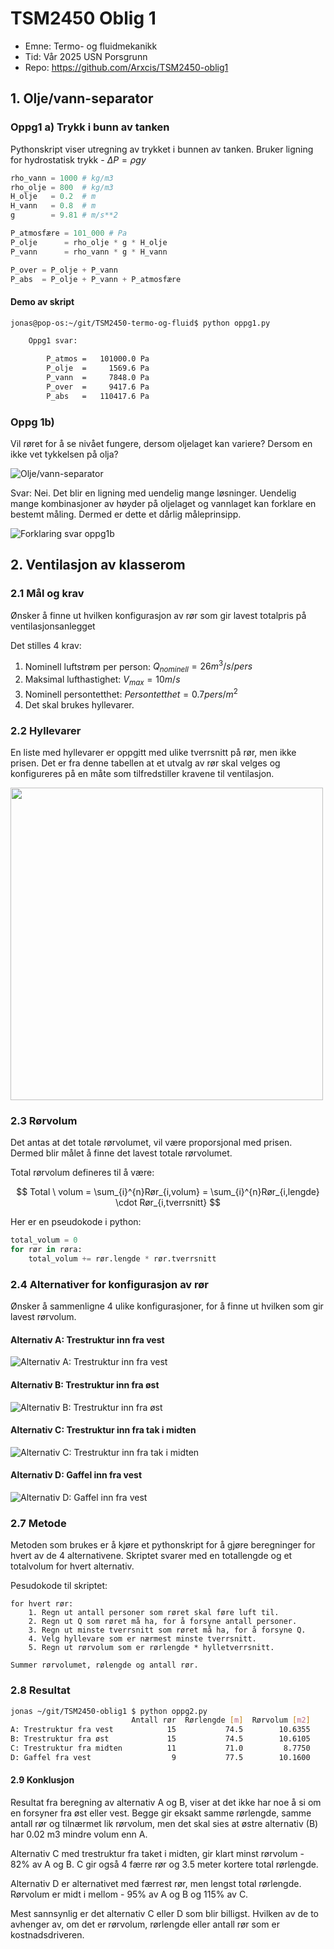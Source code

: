 # TSM2450 Oblig 1

- Emne: Termo- og fluidmekanikk
- Tid: Vår 2025 USN Porsgrunn
- Repo: https://github.com/Arxcis/TSM2450-oblig1

## 1. Olje/vann-separator

### Oppg1 a) Trykk i bunn av tanken

Pythonskript viser utregning av trykket i bunnen av tanken. Bruker ligning for hydrostatisk trykk - $\Delta P = \rho g y$

```py
rho_vann = 1000 # kg/m3
rho_olje = 800  # kg/m3
H_olje   = 0.2  # m
H_vann   = 0.8  # m
g        = 9.81 # m/s**2

P_atmosfære = 101_000 # Pa
P_olje      = rho_olje * g * H_olje
P_vann      = rho_vann * g * H_vann

P_over = P_olje + P_vann
P_abs  = P_olje + P_vann + P_atmosfære
```

#### Demo av skript

```bash
jonas@pop-os:~/git/TSM2450-termo-og-fluid$ python oppg1.py

    Oppg1 svar:

        P_atmos =   101000.0 Pa
        P_olje  =     1569.6 Pa
        P_vann  =     7848.0 Pa
        P_over  =     9417.6 Pa
        P_abs   =   110417.6 Pa
```

### Oppg 1b)

Vil røret for å se nivået fungere, dersom oljelaget kan variere? Dersom en ikke vet tykkelsen på olja?

![Olje/vann-separator](./images/oppg1b-oljevannseparator.png)

Svar: Nei. Det blir en ligning med uendelig mange løsninger. Uendelig mange kombinasjoner av høyder på oljelaget og vannlaget kan forklare en bestemt måling. Dermed er dette et dårlig måleprinsipp.

![Forklaring svar oppg1b](./images/oppg1b-forklaring.png)

## 2. Ventilasjon av klasserom

### 2.1 Mål og krav

Ønsker å finne ut hvilken konfigurasjon av rør som gir lavest totalpris på ventilasjonsanlegget

Det stilles 4 krav:

1. Nominell luftstrøm per person: $Q_{nominell} = 26 m^3/s/pers$
2. Maksimal lufthastighet: $V_{max} = 10m/s$
3. Nominell persontetthet: $Persontetthet = 0.7pers/m^2$
4. Det skal brukes hyllevarer.

### 2.2 Hyllevarer

En liste med hyllevarer er oppgitt med ulike tverrsnitt på rør, men ikke prisen. Det er fra denne tabellen at et utvalg av rør skal velges og konfigureres på en måte som tilfredstiller kravene til ventilasjon.

<img src="./images/rørtabell.png" width=500/>

### 2.3 Rørvolum

Det antas at det totale rørvolumet, vil være proporsjonal med prisen. Dermed blir målet å finne det lavest totale rørvolumet.

Total rørvolum defineres til å være:

$$
    Total \ volum = \sum_{i}^{n}Rør_{i,volum} = \sum_{i}^{n}Rør_{i,lengde} \cdot Rør_{i,tverrsnitt}
$$

Her er en pseudokode i python:

```py
total_volum = 0
for rør in røra:
    total_volum += rør.lengde * rør.tverrsnitt
```

### 2.4 Alternativer for konfigurasjon av rør

Ønsker å sammenligne 4 ulike konfigurasjoner, for å finne ut hvilken som gir lavest rørvolum.

#### Alternativ A: Trestruktur inn fra vest

![Alternativ A: Trestruktur inn fra vest](./images/tre-inn-fra-vest.png)

#### Alternativ B: Trestruktur inn fra øst

![Alternativ B: Trestruktur inn fra øst](./images/tre-inn-fra-øst.png)

#### Alternativ C: Trestruktur inn fra tak i midten

![Alternativ C: Trestruktur inn fra tak i midten](./images/tre-inn-fra-tak-i-midten.png)

#### Alternativ D: Gaffel inn fra vest

![Alternativ D: Gaffel inn fra vest](./images/gaffel-inn-fra-vest.png)

### 2.7 Metode

Metoden som brukes er å kjøre et pythonskript for å gjøre beregninger for hvert av de 4 alternativene. Skriptet svarer med en totallengde og et totalvolum for hvert alternativ.

Pesudokode til skriptet:

```pseudokode
for hvert rør:
    1. Regn ut antall personer som røret skal føre luft til.
    2. Regn ut Q som røret må ha, for å forsyne antall personer.
    3. Regn ut minste tverrsnitt som røret må ha, for å forsyne Q.
    4. Velg hyllevare som er nærmest minste tverrsnitt.
    5. Regn ut rørvolum som er rørlengde * hylletverrsnitt.

Summer rørvolumet, rølengde og antall rør.
```

### 2.8 Resultat

```bash
jonas ~/git/TSM2450-oblig1 $ python oppg2.py
                           Antall rør  Rørlengde [m]  Rørvolum [m2]
A: Trestruktur fra vest            15           74.5        10.6355
B: Trestruktur fra øst             15           74.5        10.6105
C: Trestruktur fra midten          11           71.0         8.7750
D: Gaffel fra vest                  9           77.5        10.1600
```

#### 2.9 Konklusjon

Resultat fra beregning av alternativ A og B, viser at det ikke har noe å si om en forsyner fra øst eller vest. Begge gir eksakt samme rørlengde, samme antall rør og tilnærmet lik rørvolum, men det skal sies at østre alternativ (B) har 0.02 m3 mindre volum enn A.

Alternativ C med trestruktur fra taket i midten, gir klart minst rørvolum - 82% av A og B. C gir også 4 færre rør og 3.5 meter kortere total rørlengde.

Alternativ D er alternativet med færrest rør, men lengst total rørlengde. Rørvolum er midt i mellom - 95% av A og B og 115% av C.

Mest sannsynlig er det alternativ C eller D som blir billigst. Hvilken av de to avhenger av, om det er rørvolum, rørlengde eller antall rør som er kostnadsdriveren.
